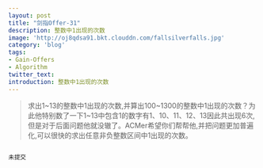 ```yaml
---
layout: post
title: "剑指Offer-31"
description: 整数中1出现的次数
image: 'http://oj8qdsa91.bkt.clouddn.com/fallsilverfalls.jpg'
category: 'blog'
tags:
- Gain-Offers
- Algorithm
twitter_text: 
introduction: 整数中1出现的次数
---
```



> 求出1~13的整数中1出现的次数,并算出100~1300的整数中1出现的次数？为此他特别数了一下1~13中包含1的数字有1、10、11、12、13因此共出现6次,但是对于后面问题他就没辙了。ACMer希望你们帮帮他,并把问题更加普遍化,可以很快的求出任意非负整数区间中1出现的次数。


```cpp

未提交


```